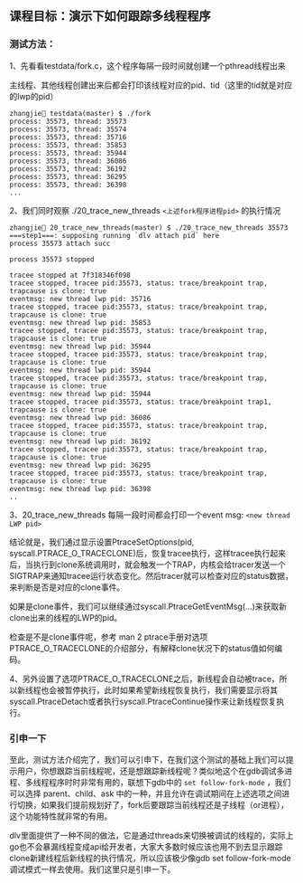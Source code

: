 ## 课程目标：演示下如何跟踪多线程程序

### 测试方法：

1、先看看testdata/fork.c，这个程序每隔一段时间就创建一个pthread线程出来

主线程、其他线程创建出来后都会打印该线程对应的pid、tid（这里的tid就是对应的lwp的pid）

```
zhangjie🦀 testdata(master) $ ./fork 
process: 35573, thread: 35573
process: 35573, thread: 35574
process: 35573, thread: 35716
process: 35573, thread: 35853
process: 35573, thread: 35944
process: 35573, thread: 36086
process: 35573, thread: 36192
process: 35573, thread: 36295
process: 35573, thread: 36398
...
```

2、我们同时观察 ./20_trace_new_threads `<上述fork程序进程pid>` 的执行情况

```
zhangjie🦀 20_trace_new_threads(master) $ ./20_trace_new_threads 35573
===step1===: supposing running `dlv attach pid` here
process 35573 attach succ

process 35573 stopped

tracee stopped at 7f318346f098
tracee stopped, tracee pid:35573, status: trace/breakpoint trap, trapcause is clone: true
eventmsg: new thread lwp pid: 35716
tracee stopped, tracee pid:35573, status: trace/breakpoint trap, trapcause is clone: true
eventmsg: new thread lwp pid: 35853
tracee stopped, tracee pid:35573, status: trace/breakpoint trap, trapcause is clone: true
eventmsg: new thread lwp pid: 35944
tracee stopped, tracee pid:35573, status: trace/breakpoint trap, trapcause is clone: true
eventmsg: new thread lwp pid: 35944
tracee stopped, tracee pid:35573, status: trace/breakpoint trap, trapcause is clone: true
eventmsg: new thread lwp pid: 35944
tracee stopped, tracee pid:35573, status: trace/breakpoint trap1, trapcause is clone: true
eventmsg: new thread lwp pid: 36086
tracee stopped, tracee pid:35573, status: trace/breakpoint trap, trapcause is clone: true
eventmsg: new thread lwp pid: 36192
tracee stopped, tracee pid:35573, status: trace/breakpoint trap, trapcause is clone: true
eventmsg: new thread lwp pid: 36295
tracee stopped, tracee pid:35573, status: trace/breakpoint trap, trapcause is clone: true
eventmsg: new thread lwp pid: 36398
..
```

3、20_trace_new_threads 每隔一段时间都会打印一个event msg: `<new thread LWP pid>`

结论就是，我们通过显示设置PtraceSetOptions(pid, syscall.PTRACE_O_TRACECLONE)后，恢复tracee执行，这样tracee执行起来后，当执行到clone系统调用时，就会触发一个TRAP，内核会给tracer发送一个SIGTRAP来通知tracee运行状态变化。然后tracer就可以检查对应的status数据，来判断是否是对应的clone事件。

如果是clone事件，我们可以继续通过syscall.PtraceGetEventMsg(...)来获取新clone出来的线程的LWP的pid。

检查是不是clone事件呢，参考 man 2 ptrace手册对选项PTRACE_O_TRACECLONE的介绍部分，有解释clone状况下的status值如何编码。

4、另外设置了选项PTRACE_O_TRACECLONE之后，新线程会自动被trace，所以新线程也会被暂停执行，此时如果希望新线程恢复执行，我们需要显示将其syscall.PtraceDetach或者执行syscall.PtraceContinue操作来让新线程恢复执行。

### 引申一下

至此，测试方法介绍完了，我们可以引申下，在我们这个测试的基础上我们可以提示用户，你想跟踪当前线程呢，还是想跟踪新线程呢？类似地这个在gdb调试多进程、多线程程序时时非常有用的，联想下gdb中的 `set follow-fork-mode` ，我们可以选择 parent、child、ask 中的一种，并且允许在调试期间在上述选项之间进行切换，如果我们提前规划好了，fork后要跟踪当前线程还是子线程（or进程），这个功能特性就非常的有用。

dlv里面提供了一种不同的做法，它是通过threads来切换被调试的线程的，实际上go也不会暴漏线程变成api给开发者，大家大多数时候应该也用不到去显示跟踪clone新建线程后新线程的执行情况，所以应该极少像gdb set follow-fork-mode调试模式一样去使用。我们这里只是引申一下。

